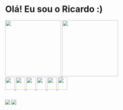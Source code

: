 <h1>Olá! Eu sou o Ricardo :)</h1>

<div>
  <a href="https://github.com/ricardofigueiredocamargo">
  <img height="180em" src="https://github-readme-stats.vercel.app/api?username=ricardofigueiredocamargo&show_icons=true&theme=tokyonight"/>
  <img height="180em" src="https://github-readme-stats.vercel.app/api/top-langs/?username=anuraghazra&layout=compact&theme=merko"/> 
</div>
<div style="display: inline_block;">
  <img height="40" width="30" src="https://cdn.jsdelivr.net/gh/devicons/devicon/icons/html5/html5-original.svg" />
  <img height="40" width="30" src="https://cdn.jsdelivr.net/gh/devicons/devicon/icons/css3/css3-original.svg" />
  <img height="40" width="30" src="https://cdn.jsdelivr.net/gh/devicons/devicon/icons/bootstrap/bootstrap-original.svg" />
  <img height="40" width="30" src="https://cdn.jsdelivr.net/gh/devicons/devicon/icons/javascript/javascript-original.svg" />  
  <img height="40" width="30" src="https://cdn.jsdelivr.net/gh/devicons/devicon/icons/typescript/typescript-original.svg" />
  <img height="40" width="30" src="https://cdn.jsdelivr.net/gh/devicons/devicon/icons/react/react-original.svg" />
</div>

##

<div>
  <a href="mailto:ricardofigueiredocamargo@gmail.com" target="_blank"><img src="https://img.shields.io/badge/Gmail-D14836?style=for-the-badge&logo=gmail&logoColor=white"/></a>
  <a href="https://www.linkedin.com/in/ricardo-figueiredo-camargo-47a35b237/" target="_blank"><img src="https://img.shields.io/badge/LinkedIn-0077B5?style=for-the-badge&logo=linkedin&logoColor=white"/></a>
</div>


